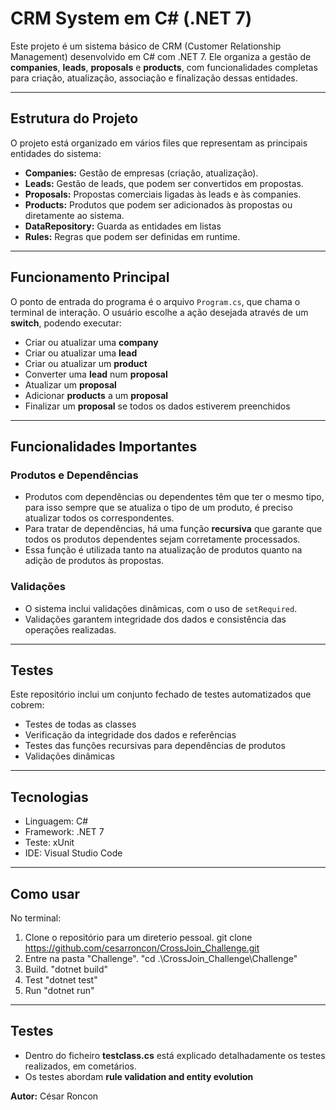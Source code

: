 # CRM System em C# (.NET 7)

Este projeto é um sistema básico de CRM (Customer Relationship Management) desenvolvido em C# com .NET 7. Ele organiza a gestão de **companies**, **leads**, **proposals** e **products**, com funcionalidades completas para criação, atualização, associação e finalização dessas entidades.

---

## Estrutura do Projeto

O projeto está organizado em vários files que representam as principais entidades do sistema:

- **Companies:** Gestão de empresas (criação, atualização).
- **Leads:** Gestão de leads, que podem ser convertidos em propostas.
- **Proposals:** Propostas comerciais ligadas às leads e às companies.
- **Products:** Produtos que podem ser adicionados às propostas ou diretamente ao sistema.
- **DataRepository:**  Guarda as entidades em listas
- **Rules:** Regras que podem ser definidas em runtime.

---

## Funcionamento Principal

O ponto de entrada do programa é o arquivo `Program.cs`, que chama o terminal de interação. O usuário escolhe a ação desejada através de um **switch**, podendo executar:

- Criar ou atualizar uma **company**
- Criar ou atualizar uma **lead**
- Criar ou atualizar um **product**
- Converter uma **lead** num **proposal**
- Atualizar um **proposal**
- Adicionar **products** a um **proposal**
- Finalizar um **proposal** se todos os dados estiverem preenchidos

---

## Funcionalidades Importantes

### Produtos e Dependências

- Produtos com dependências ou dependentes têm que ter o mesmo tipo, para isso sempre que se atualiza o tipo de um produto, é preciso atualizar todos os correspondentes.
- Para tratar de dependências, há uma função **recursiva** que garante que todos os produtos dependentes sejam corretamente processados.
- Essa função é utilizada tanto na atualização de produtos quanto na adição de produtos às propostas.

### Validações

- O sistema inclui validações dinâmicas, com o uso de `setRequired`.
- Validações garantem integridade dos dados e consistência das operações realizadas.

---

## Testes

Este repositório inclui um conjunto fechado de testes automatizados que cobrem:

- Testes de todas as classes
- Verificação da integridade dos dados e referências
- Testes das funções recursivas para dependências de produtos
- Validações dinâmicas

---

## Tecnologias

- Linguagem: C#
- Framework: .NET 7
- Teste: xUnit
- IDE: Visual Studio Code

---

## Como usar

No terminal:
1. Clone o repositório para um direterio pessoal.
   git clone https://github.com/cesarroncon/CrossJoin_Challenge.git
4. Entre na pasta "Challenge".
    "cd .\CrossJoin_Challenge\Challenge\"
6. Build.
   "dotnet build"
7. Test
   "dotnet test"
8. Run
   "dotnet run"

---
## Testes

- Dentro do ficheiro **testclass.cs** está explicado detalhadamente os testes realizados, em cometários. 
- Os testes abordam  **rule validation and entity evolution**


**Autor:** César Roncon

